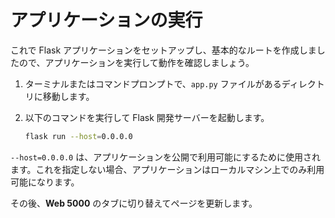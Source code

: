 # アプリケーションの実行

これで Flask アプリケーションをセットアップし、基本的なルートを作成しましたので、アプリケーションを実行して動作を確認しましょう。

1. ターミナルまたはコマンドプロンプトで、`app.py` ファイルがあるディレクトリに移動します。
2. 以下のコマンドを実行して Flask 開発サーバーを起動します。

   ```bash
   flask run --host=0.0.0.0
   ```

`--host=0.0.0.0` は、アプリケーションを公開で利用可能にするために使用されます。これを指定しない場合、アプリケーションはローカルマシン上でのみ利用可能になります。

その後、**Web 5000** のタブに切り替えてページを更新します。
